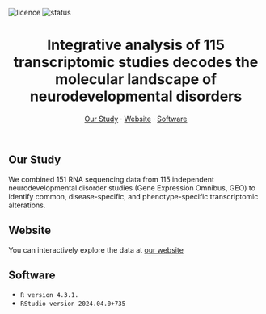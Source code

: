 ![licence](https://badgen.net/badge/Licence/CC-BY-4.0/purple)
![status](https://badgen.net/badge/Status/Complete/green)

<h1 align="center">
Integrative analysis of 115 transcriptomic studies decodes the molecular landscape of neurodevelopmental disorders
</h1>

<p align="center">
<a href="https://github.com/jarnokoetsier/NDD-Transcriptomics/blob/main/README.md#our-study">Our Study</a>
     ·
<a href="https://github.com/jarnokoetsier/NDD-Transcriptomics/blob/main/README.md#website">Website</a>
     ·
<a href="https://github.com/jarnokoetsier/NDD-Transcriptomics/blob/main/README.md#software">Software</a>
</p>

<br>

## Our Study
We combined 151 RNA sequencing data from 115 independent neurodevelopmental disorder studies (Gene Expression Omnibus, GEO) to identify common, disease-specific, and phenotype-specific transcriptomic alterations.
## Website
You can interactively explore the data at <a href="https://SyNUM.shinyapps.io/NDD-transcriptomic-atlas/">our website</a>
## Software
* `R version 4.3.1.`
* `RStudio version 2024.04.0+735`


